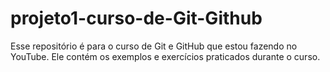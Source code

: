 # projeto1-curso-de-Git-Github
Esse repositório é para o curso de Git e GitHub que estou fazendo no YouTube. Ele contém os exemplos e exercícios praticados durante o curso. 
